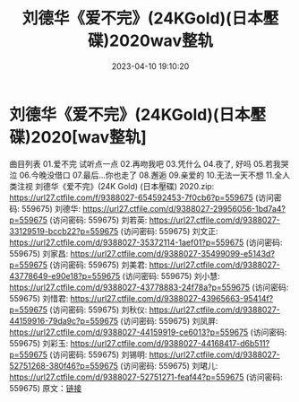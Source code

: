 ﻿---
title: 刘德华《爱不完》(24KGold)(日本壓碟)2020wav整轨
date: 2023-04-10 19:10:20
categories: WAV车载音乐、镜像
tags: 华语中文
---
# 刘德华《爱不完》(24KGold)(日本壓碟)2020[wav整轨]

曲目列表
01.爱不完
试听点一点
02.再吻我吧
03.凭什么
04.夜了, 好吗
05.若我哭泣
06.今晚没借口
07.最后...你也走了
08.邂逅
09.亲爱的
10.无法一天不想
11.全人类注视
刘德华《爱不完》(24K Gold) (日本壓碟) 2020.zip: https://url27.ctfile.com/f/9388027-654592453-7f0cb6?p=559675
(访问密码: 559675)
刘德华: https://url27.ctfile.com/d/9388027-29956056-1bd7a4?p=559675
(访问密码: 559675)
刘若英: https://url27.ctfile.com/d/9388027-33129519-bccb22?p=559675
(访问密码: 559675)
刘文正: https://url27.ctfile.com/d/9388027-35372114-1aef01?p=559675
(访问密码: 559675)
刘家昌: https://url27.ctfile.com/d/9388027-35499099-e5143d?p=559675
(访问密码: 559675)
刘美君: https://url27.ctfile.com/d/9388027-43778649-e90e18?p=559675
(访问密码: 559675)
刘小慧: https://url27.ctfile.com/d/9388027-43778883-24f78a?p=559675
(访问密码: 559675)
刘惜君: https://url27.ctfile.com/d/9388027-43965663-95414f?p=559675
(访问密码: 559675)
刘秋仪: https://url27.ctfile.com/d/9388027-44159916-79da9c?p=559675
(访问密码: 559675)
刘凤屏: https://url27.ctfile.com/d/9388027-44159919-ce6013?p=559675
(访问密码: 559675)
刘彩玉: https://url27.ctfile.com/d/9388027-44168417-d6b511?p=559675
(访问密码: 559675)
刘锡明: https://url27.ctfile.com/d/9388027-52751268-380f46?p=559675
(访问密码: 559675)
刘珺儿: https://url27.ctfile.com/d/9388027-52751271-feaf44?p=559675
(访问密码: 559675)
原文：[链接](https://blog.sina.com.cn/s/blog_1647c7e76010311e2.html)